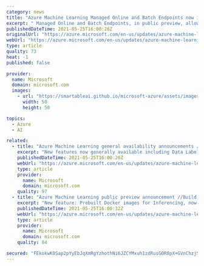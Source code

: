 ```yaml
---
category: news
title: "Azure Machine Learning Managed Online and Batch Endpoints now in public preview //Build 2021."
excerpt: " Managed Online and Batch Endpoints, in public preview, allow for seamless deployment and operationalization "
publishedDateTime: 2021-05-25T16:00:26Z
originalUrl: "https://azure.microsoft.com/en-us/updates/azure-machine-learning-managed-online-and-batch-endpoints-now-in-public-preview-build-2021/"
webUrl: "https://azure.microsoft.com/en-us/updates/azure-machine-learning-managed-online-and-batch-endpoints-now-in-public-preview-build-2021/"
type: article
quality: 73
heat: -1
published: false

provider:
  name: Microsoft
  domain: microsoft.com
  images:
    - url: "https://smartableai.github.io/microsoft-azure/assets/images/organizations/microsoft.com-50x50.jpg"
      width: 50
      height: 50

topics:
  - Azure
  - AI

related:
  - title: "Azure Machine Learning general availability announcements //Build, May 2021"
    excerpt: "New features now generally available including Data Labeling – Image Instance Segmentation and MLflow support "
    publishedDateTime: 2021-05-25T16:00:26Z
    webUrl: "https://azure.microsoft.com/en-us/updates/azure-machine-learning-general-availability-announcements-build-may-2021/"
    type: article
    provider:
      name: Microsoft
      domain: microsoft.com
    quality: 97
  - title: "Azure Machine Learning public preview announcement //Build, May 2021"
    excerpt: "New feature: Prebuilt Docker images for Inferencing, now in public preview."
    publishedDateTime: 2021-05-25T16:00:32Z
    webUrl: "https://azure.microsoft.com/en-us/updates/azure-machine-learning-public-preview-announcement-build-may-2021/"
    type: article
    provider:
      name: Microsoft
      domain: microsoft.com
    quality: 84

secured: "FEkokwK8Sap2pYyEbJqXmRgYzhothNi6JZCYMxuh1zdRusGOR8pX+GVnChzjSwFRH/LreIuKfx87WFyAflLweJC4kePo0ejnzd3RiZx2WRh2QlwxyFRvAvNmavHLbV8qZT9s/Vsy5xf5FgX3LtePpnTi9kSjKATLTx2xFy0QB07emg49jXmyGbdRYB1D6jv8Q2d321IaZlqv78aMbCH0Isg3OMdQJxex4CqUDMYpyCa2LloqgTbTzMK54o5Dtl0m7Kwdmnpf1P+GhDu1enPZpuFbq3SmSav6aKUkt8m+7QFq8FRwVFe2N0KB3IAiG1sBXMZ19AoO7rRKDLKmMKaDxGmspvXk5R8DtrNoSBwVBpo=;lbBZqkntIJ0a/FQ2IgLxTg=="
---
```


